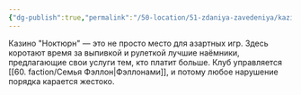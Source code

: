 ```yaml
---
{"dg-publish":true,"permalink":"/50-location/51-zdaniya-zavedeniya/kazino-noktyurn/","tags":["локация/заведение"]}
---
```


Казино "Ноктюрн" — это не просто место для азартных игр. Здесь коротают время за выпивкой и рулеткой лучшие наёмники, предлагающие свои услуги тем, кто платит больше. Клуб управляется [[60. faction/Семья Фэллон\|Фэллонами]], и потому любое нарушение порядка карается жестоко.   

